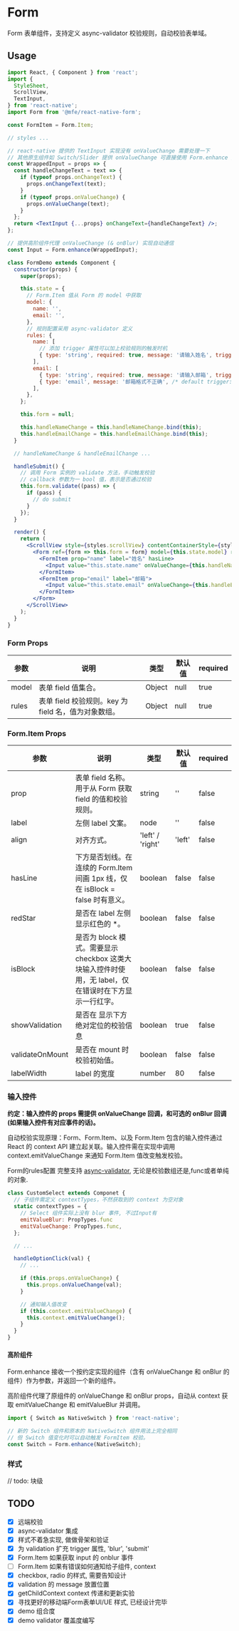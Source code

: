 # Form

Form 表单组件，支持定义 async-validator 校验规则，自动校验表单域。

## Usage

```jsx
import React, { Component } from 'react';
import {
  StyleSheet,
  ScrollView,
  TextInput,
} from 'react-native';
import Form from '@mfe/react-native-form';

const FormItem = Form.Item;

// styles ...

// react-native 提供的 TextInput 实现没有 onValueChange 需要处理一下
// 其他原生组件如 Switch/Slider 提供 onValueChange 可直接使用 Form.enhance 拓展
const WrappedInput = props => {
  const handleChangeText = text => {
    if (typeof props.onChangeText) {
      props.onChangeText(text);
    }
    if (typeof props.onValueChange) {
      props.onValueChange(text);
    }
  };
  return <TextInput {...props} onChangeText={handleChangeText} />;
};

// 提供高阶组件代理 onValueChange (& onBlur) 实现自动通信
const Input = Form.enhance(WrappedInput);

class FormDemo extends Component {
  constructor(props) {
    super(props);

    this.state = {
      // Form.Item 值从 Form 的 model 中获取
      model: {
        name: '',
        email: '',
      },
      // 规则配置采用 async-validator 定义
      rules: {
        name: [
          // 添加 trigger 属性可以加上校验规则的触发时机
          { type: 'string', required: true, message: '请输入姓名', trigger: 'blur' },
        ],
        email: [
          { type: 'string', required: true, message: '请输入邮箱', trigger: 'blur' },
          { type: 'email', message: '邮箱格式不正确', /* default trigger: 'change,blur' */ },
        ],
      },
    };

    this.form = null;

    this.handleNameChange = this.handleNameChange.bind(this);
    this.handleEmailChange = this.handleEmailChange.bind(this);
  }

  // handleNameChange & handleEmailChange ...

  handleSubmit() {
    // 调用 Form 实例的 validate 方法，手动触发校验
    // callback 参数为一 bool 值，表示是否通过校验
    this.form.validate((pass) => {
      if (pass) {
        // do submit
      }
    });
  }

  render() {
    return (
      <ScrollView style={styles.scrollView} contentContainerStyle={styles.container}>
        <Form ref={form => this.form = form} model={this.state.model} rules={this.state.rules}>
          <FormItem prop="name" label="姓名" hasLine>
            <Input value="this.state.name" onValueChange={this.handleNameChange} />
          </FormItem>
          <FormItem prop="email" label="邮箱">      
            <Input value="this.state.email" onValueChange={this.handleEmailChange} />
          </FormItem>
        </Form>
      </ScrollView>
    );
  }
}
```

### Form Props

| 参数    | 说明                                  | 类型     | 默认值  | required |
| ----- | ----------------------------------- | ------ | ---- | -------- |
| model | 表单 field 值集合。                       | Object | null | true     |
| rules | 表单 field 校验规则。key 为 field 名，值为对象数组。 | Object | null | true     |

### Form.Item Props

| 参数              | 说明                                       | 类型               | 默认值    | required |
| --------------- | ---------------------------------------- | ---------------- | ------ | -------- |
| prop            | 表单 field 名称。用于从 Form 获取 field 的值和校验规则。   | string           | ''     | false    |
| label           | 左侧 label 文案。                             | node             | ''     | false    |
| align           | 对齐方式。                                    | 'left' / 'right' | 'left' | false    |
| hasLine         | 下方是否划线。在连续的 Form.Item 间画 1px 线，仅在 isBlock = false 时有意义。 | boolean          | false  | false    |
| redStar         | 是否在 label 左侧显示红色的 *。                     | boolean          | false  | false    |
| isBlock         | 是否为 block 模式。需要显示 checkbox 这类大块输入控件时使用，无 label，仅在错误时在下方显示一行红字。 | boolean          | false  | false    |
| showValidation  | 是否在 显示下方绝对定位的校验信息                        | boolean          | true  | false    |
| validateOnMount | 是否在 mount 时校验初始值。                        | boolean          | false  | false    |
| labelWidth      | label 的宽度                                | number           | 80     | false    |

### 输入控件

**约定：输入控件的 props 需提供 onValueChange 回调，和可选的 onBlur 回调 (如果输入控件有对应事件的话)。**

自动校验实现原理：Form、Form.Item、以及 Form.Item 包含的输入控件通过 React 的 context API 建立起关联。输入控件需在实现中调用 context.emitValueChange 来通知 Form.Item 值改变触发校验。

Form的rules配置 完整支持 [async-validator](https://github.com/yiminghe/async-validator), 无论是校验数组还是,func或者单纯的对象.

```jsx
class CustomSelect extends Componet {
  // 子组件需定义 contextTypes，不然获取到的 context 为空对象
  static contextTypes = {
    // Select 组件实际上没有 blur 事件, 不过Input有
    emitValueBlur: PropTypes.func
    emitValueChange: PropTypes.func,
  };

  // ...

  handleOptionClick(val) {
    // ...

    if (this.props.onValueChange) {
      this.props.onValueChange(val);
    }

    // 通知输入值改变
    if (this.context.emitValueChange) {
      this.context.emitValueChange();
    }
  }
}
```

#### 高阶组件

Form.enhance 接收一个按约定实现的组件（含有 onValueChange 和 onBlur 的组件）作为参数，并返回一个新的组件。

高阶组件代理了原组件的 onValueChange 和 onBlur props，自动从 context 获取 emitValueChange 和 emitValueBlur 并调用。

```jsx
import { Switch as NativeSwitch } from 'react-native';

// 新的 Switch 组件和原本的 NativeSwitch 组件用法上完全相同
// 但 Switch 值变化时可以自动触发 FormItem 校验。
const Switch = Form.enhance(NativeSwitch);
```

### 样式

// todo: 块级

## TODO

- [x] 远端校验
- [x] async-validator 集成
- [x] 样式不着急实现, 做做骨架和验证
- [x] 为 validation 扩充 trigger 属性, 'blur', 'submit'
- [x] Form.Item 如果获取 input 的 onblur 事件
- [ ] Form.Item 如果有错误如何通知给子组件, context
- [x] checkbox, radio 的样式, 需要告知设计
- [x] validation 的 message 放置位置
- [x] getChildContext context 传递和更新实验
- [x] 寻找更好的移动端Form表单UI/UE 样式, 已经设计完毕
- [x] demo 组合度 
- [x] demo validator 覆盖度编写
